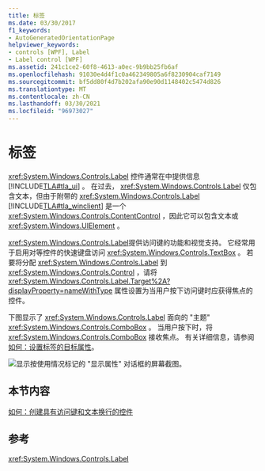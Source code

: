 ```yaml
---
title: 标签
ms.date: 03/30/2017
f1_keywords:
- AutoGeneratedOrientationPage
helpviewer_keywords:
- controls [WPF], Label
- Label control [WPF]
ms.assetid: 241c1ce2-60f8-4613-a0ec-9b9bb25fb6af
ms.openlocfilehash: 91030e4d4f1c0a462349805a6f8230904caf7149
ms.sourcegitcommit: bf5dd80f4d7b202afa90e90d1148402c5474d826
ms.translationtype: MT
ms.contentlocale: zh-CN
ms.lasthandoff: 03/30/2021
ms.locfileid: "96973027"
---
```

# <a name="label"></a>标签

<xref:System.Windows.Controls.Label> 控件通常在中提供信息 [!INCLUDE[TLA#tla_ui](../../../includes/tlasharptla-ui-md.md)] 。  在过去， <xref:System.Windows.Controls.Label> 仅包含文本，但由于附带的 <xref:System.Windows.Controls.Label> [!INCLUDE[TLA#tla_winclient](../../../includes/tlasharptla-winclient-md.md)] 是一个 <xref:System.Windows.Controls.ContentControl> ，因此它可以包含文本或 <xref:System.Windows.UIElement> 。  
  
 <xref:System.Windows.Controls.Label>提供访问键的功能和视觉支持。 它经常用于启用对等控件的快速键盘访问 <xref:System.Windows.Controls.TextBox> 。 若要将分配 <xref:System.Windows.Controls.Label> 到 <xref:System.Windows.Controls.Control> ，请将 <xref:System.Windows.Controls.Label.Target%2A?displayProperty=nameWithType> 属性设置为当用户按下访问键时应获得焦点的控件。  
  
 下图显示了 <xref:System.Windows.Controls.Label> 面向的 "主题" <xref:System.Windows.Controls.ComboBox> 。  当用户按下时，将 <xref:System.Windows.Controls.ComboBox> 接收焦点。  有关详细信息，请参阅 [如何：设置标签的目标属性](/previous-versions/dotnet/netframework-3.5/ms752101(v=vs.90))。  
  
 ![显示按使用情况标记的 "显示属性" 对话框的屏幕截图。](./media/label/display-properties-labeled-by.png "LabeledBy")  
  
## <a name="in-this-section"></a>本节内容  

 [如何：创建具有访问键和文本换行的控件](how-to-create-a-control-that-has-an-access-key-and-text-wrapping.md)  
  
## <a name="reference"></a>参考  

 <xref:System.Windows.Controls.Label>
